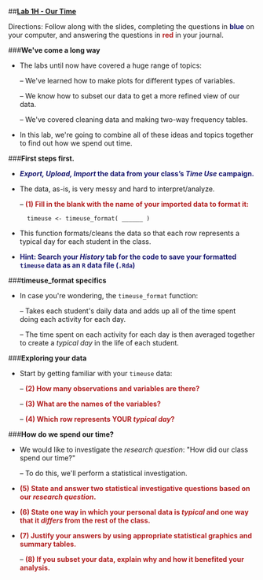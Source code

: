 ##**<u>Lab 1H - Our Time</u>**

Directions: Follow along with the slides, completing the questions in <span style="color:midnightblue;">**blue**</span> on your computer, and answering the questions in <span style="color:firebrick;">**red**</span> in your journal.

###**We've come a long way**

* The labs until now have covered a huge range of topics:

    – We've learned how to make plots for different types of variables.

    – We know how to subset our data to get a more refined view of our data.

    – We've covered cleaning data and making two-way frequency tables.

* In this lab, we're going to combine all of these ideas and topics together to find out how we spend out time.

###**First steps first.**

* <span style="color:midnightblue;">***Export, Upload, Import*  the data from your class’s *Time Use* campaign.**</span>

* The data, as-is, is very messy and hard to interpret/analyze.

    – <span style="color:firebrick;">**(1) Fill in the blank with the name of your imported data to format it:**</span>

        timeuse <- timeuse_format( ______ )

* This function formats/cleans the data so that each row represents a typical day for each student in the class.

* <span style="color:midnightblue;">**Hint: Search your *History* tab for the code to save your formatted ```timeuse``` data as an ```R``` data file (```.Rda```)**</span>

###**timeuse_format specifics**

* In case you're wondering, the ```timeuse_format``` function:

    – Takes each student's daily data and adds up all of the time spent doing each activity for each day.

    – The time spent on each activity for each day is then averaged together to create a *typical day* in the life of each student.

###**Exploring your data**

* Start by getting familiar with your ```timeuse``` data:

    – <span style="color:firebrick;">**(2) How many observations and variables are there?**</span>

    – <span style="color:firebrick;">**(3) What are the names of the variables?**</span>

    – <span style="color:firebrick;">**(4) Which row represents YOUR *typical day*?**</span>

###**How do we spend our time?**

* We would like to investigate the *research question*: "How did our class spend our time?"

    – To do this, we'll perform a statistical investigation.

* <span style="color:firebrick;">**(5) State and answer two statistical investigative questions based on our *research question*.**</span>

* <span style="color:firebrick;">**(6) State one way in which your personal data is *typical* and one way that it *differs* from the rest of the class.**</span>

* <span style="color:firebrick;">**(7) Justify your answers by using appropriate statistical graphics and summary tables.**</span>

    – <span style="color:firebrick;">**(8) If you subset your data, explain why and how it benefited your analysis.**</span>

